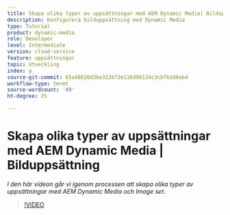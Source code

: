 ```yaml
---
title: Skapa olika typer av uppsättningar med AEM Dynamic Media| Bilduppsättning
description: Konfigurera bilduppsättning med Dynamic Media
type: Tutorial
product: dynamic-media
role: Developer
level: Intermediate
version: cloud-service
feature: uppsättningar
topic: Utveckling
index: y
source-git-commit: 65a40826d3be322673e116d98124c3cbfb1d6eb4
workflow-type: tm+mt
source-wordcount: '49'
ht-degree: 2%

---
```


# Skapa olika typer av uppsättningar med AEM Dynamic Media | Bilduppsättning

*I den här videon går vi igenom processen att skapa olika typer av uppsättningar med AEM Dynamic Media och Image set.*

>[!VIDEO](https://video.tv.adobe.com/v/335581?quality=9&learn=on)

